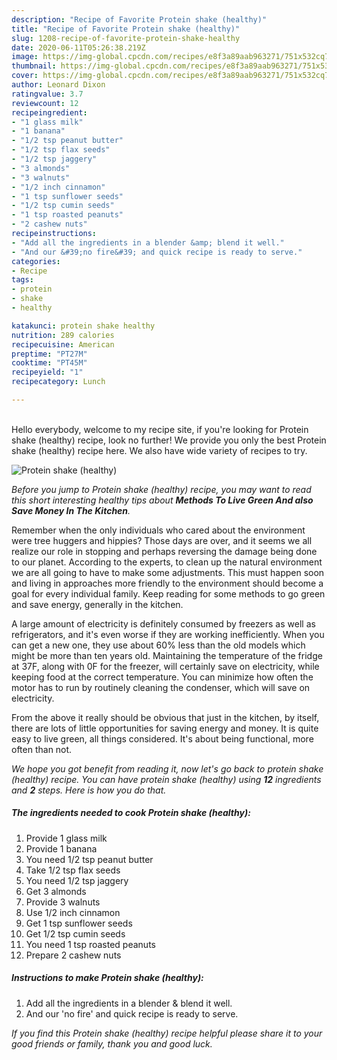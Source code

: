 ```yaml
---
description: "Recipe of Favorite Protein shake (healthy)"
title: "Recipe of Favorite Protein shake (healthy)"
slug: 1208-recipe-of-favorite-protein-shake-healthy
date: 2020-06-11T05:26:38.219Z
image: https://img-global.cpcdn.com/recipes/e8f3a89aab963271/751x532cq70/protein-shake-healthy-recipe-main-photo.jpg
thumbnail: https://img-global.cpcdn.com/recipes/e8f3a89aab963271/751x532cq70/protein-shake-healthy-recipe-main-photo.jpg
cover: https://img-global.cpcdn.com/recipes/e8f3a89aab963271/751x532cq70/protein-shake-healthy-recipe-main-photo.jpg
author: Leonard Dixon
ratingvalue: 3.7
reviewcount: 12
recipeingredient:
- "1 glass milk"
- "1 banana"
- "1/2 tsp peanut butter"
- "1/2 tsp flax seeds"
- "1/2 tsp jaggery"
- "3 almonds"
- "3 walnuts"
- "1/2 inch cinnamon"
- "1 tsp sunflower seeds"
- "1/2 tsp cumin seeds"
- "1 tsp roasted peanuts"
- "2 cashew nuts"
recipeinstructions:
- "Add all the ingredients in a blender &amp; blend it well."
- "And our &#39;no fire&#39; and quick recipe is ready to serve."
categories:
- Recipe
tags:
- protein
- shake
- healthy

katakunci: protein shake healthy 
nutrition: 289 calories
recipecuisine: American
preptime: "PT27M"
cooktime: "PT45M"
recipeyield: "1"
recipecategory: Lunch

---
```

<br>
Hello everybody, welcome to my recipe site, if you're looking for Protein shake (healthy) recipe, look no further! We provide you only the best Protein shake (healthy) recipe here. We also have wide variety of recipes to try.
<br>


![Protein shake (healthy)](https://img-global.cpcdn.com/recipes/e8f3a89aab963271/751x532cq70/protein-shake-healthy-recipe-main-photo.jpg)

<i>Before you jump to Protein shake (healthy) recipe, you may want to read this short interesting healthy tips about 
<strong>Methods To Live Green And also Save Money In The Kitchen</strong>.</i>
</br>

Remember when the only individuals who cared about the environment were tree huggers and hippies? Those days are over, and it seems we all realize our role in stopping and perhaps reversing the damage being done to our planet. According to the experts, to clean up the natural environment we are all going to have to make some adjustments. This must happen soon and living in approaches more friendly to the environment should become a goal for every individual family. Keep reading for some methods to go green and save energy, generally in the kitchen.

A large amount of electricity is definitely consumed by freezers as well as refrigerators, and it's even worse if they are working inefficiently. When you can get a new one, they use about 60% less than the old models which might be more than ten years old. Maintaining the temperature of the fridge at 37F, along with 0F for the freezer, will certainly save on electricity, while keeping food at the correct temperature. You can minimize how often the motor has to run by routinely cleaning the condenser, which will save on electricity.

From the above it really should be obvious that just in the kitchen, by itself, there are lots of little opportunities for saving energy and money. It is quite easy to live green, all things considered. It's about being functional, more often than not.


<i>We hope you got benefit from reading it, now let's go back to protein shake (healthy) recipe. You can have protein shake (healthy) using <strong>12</strong> ingredients and <strong>2</strong> steps. Here is how you do that.
</i>

##### The ingredients needed to cook Protein shake (healthy):

1. Provide 1 glass milk
1. Provide 1 banana
1. You need 1/2 tsp peanut butter
1. Take 1/2 tsp flax seeds
1. You need 1/2 tsp jaggery
1. Get 3 almonds
1. Provide 3 walnuts
1. Use 1/2 inch cinnamon
1. Get 1 tsp sunflower seeds
1. Get 1/2 tsp cumin seeds
1. You need 1 tsp roasted peanuts
1. Prepare 2 cashew nuts


##### Instructions to make Protein shake (healthy):

1. Add all the ingredients in a blender &amp; blend it well.
1. And our &#39;no fire&#39; and quick recipe is ready to serve.


<i>If you find this Protein shake (healthy) recipe helpful please share it to your good friends or family, thank you and good luck.</i>
